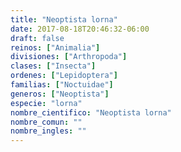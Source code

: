 ```yaml
---
title: "Neoptista lorna"
date: 2017-08-18T20:46:32-06:00
draft: false
reinos: ["Animalia"]
divisiones: ["Arthropoda"]
clases: ["Insecta"]
ordenes: ["Lepidoptera"]
familias: ["Noctuidae"]
generos: ["Neoptista"]
especie: "lorna"
nombre_cientifico: "Neoptista lorna"
nombre_comun: ""
nombre_ingles: ""
---
```

